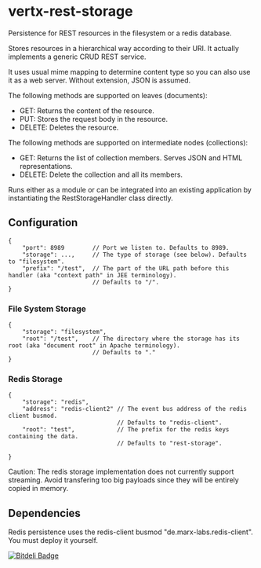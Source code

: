 vertx-rest-storage
==================

Persistence for REST resources in the filesystem or a redis database. 

Stores resources in a hierarchical way according to their URI. It actually implements a generic CRUD REST service.

It uses usual mime mapping to determine content type so you can also use it as a web server. Without extension, JSON is assumed.

The following methods are supported on leaves (documents):
* GET: Returns the content of the resource.
* PUT: Stores the request body in the resource.
* DELETE: Deletes the resource.

The following methods are supported on intermediate nodes (collections):
* GET: Returns the list of collection members. Serves JSON and HTML representations.
* DELETE: Delete the collection and all its members.

Runs either as a module or can be integrated into an existing application by instantiating the RestStorageHandler class directly.

Configuration
-------------

    {
        "port": 8989        // Port we listen to. Defaults to 8989.
        "storage": ...,     // The type of storage (see below). Defaults to "filesystem".		                         
        "prefix": "/test",  // The part of the URL path before this handler (aka "context path" in JEE terminology). 
                            // Defaults to "/".
    }

### File System Storage

    {
        "storage": "filesystem",                         
        "root": "/test",    // The directory where the storage has its root (aka "document root" in Apache terminology).
                            // Defaults to "."
    }

### Redis Storage

	{
		"storage": "redis",      
		"address": "redis-client2" // The event bus address of the redis client busmod. 
		                           // Defaults to "redis-client".                  
		"root": "test",            // The prefix for the redis keys containing the data. 
		                           // Defaults to "rest-storage". 
		                        
	}
	
Caution: The redis storage implementation does not currently support streaming. Avoid transfering too big payloads since they will be entirely copied in memory.

Dependencies
------------

Redis persistence uses the redis-client busmod "de.marx-labs.redis-client". You must deploy it yourself.


[![Bitdeli Badge](https://d2weczhvl823v0.cloudfront.net/lbovet/vertx-rest-storage/trend.png)](https://bitdeli.com/free "Bitdeli Badge")

